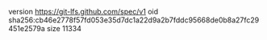 version https://git-lfs.github.com/spec/v1
oid sha256:cb46e2778f57fd053e35d7dc1a22d9a2b7fddc95668de0b8a27fc29451e2579a
size 11334
